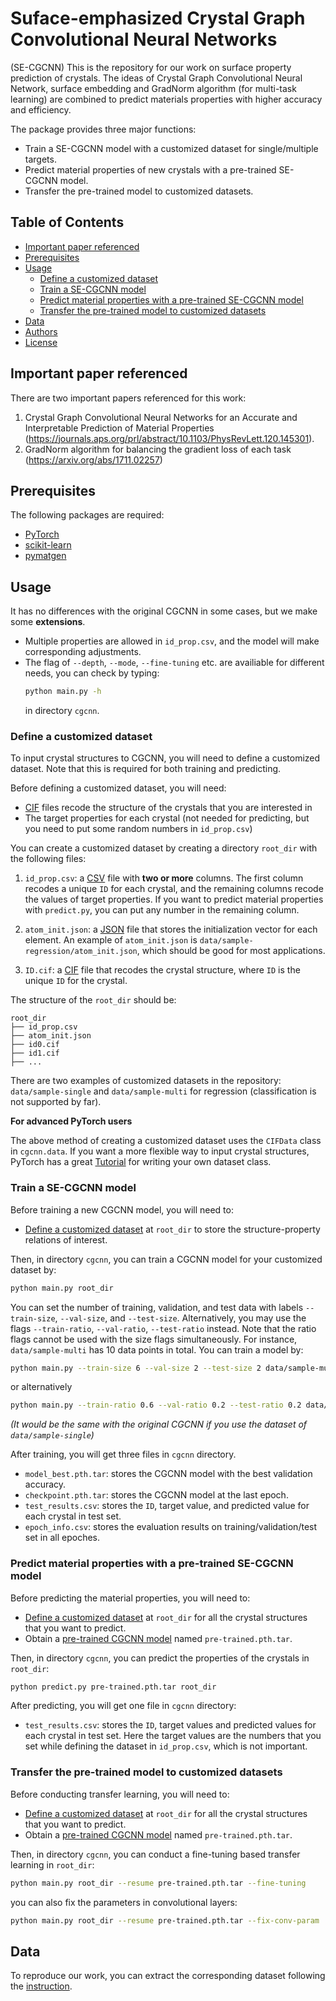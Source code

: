 # Suface-emphasized Crystal Graph Convolutional Neural Networks
(SE-CGCNN) This is the repository for our work on surface property prediction of crystals. The ideas of Crystal Graph Convolutional Neural Network, surface embedding and GradNorm algorithm (for multi-task learning) are combined to predict materials properties with higher accuracy and efficiency.

The package provides three major functions:
- Train a SE-CGCNN model with a customized dataset for single/multiple targets.
- Predict material properties of new crystals with a pre-trained SE-CGCNN model.
- Transfer the pre-trained model to customized datasets.
## Table of Contents

- [Important paper referenced](#Important-papar-referenced)
- [Prerequisites](#prerequisites)
- [Usage](#usage)
  - [Define a customized dataset](#define-a-customized-dataset)
  - [Train a SE-CGCNN model](#train-a-se-cgcnn-model)
  - [Predict material properties with a pre-trained SE-CGCNN model](#predict-material-properties-with-a-pre-trained-se-cgcnn-model)
  - [Transfer the pre-trained model to customized datasets](#transfer-the-pre-trained-model-to-customized-datasets)
- [Data](#data)
- [Authors](#authors)
- [License](#license)

## Important paper referenced
There are two important papers referenced for this work:
1. Crystal Graph Convolutional Neural Networks for an Accurate and Interpretable Prediction of Material Properties
   (https://journals.aps.org/prl/abstract/10.1103/PhysRevLett.120.145301).
3. GradNorm algorithm for balancing the gradient loss of each task\
   (https://arxiv.org/abs/1711.02257)

##  Prerequisites

The following packages are required:

- [PyTorch](http://pytorch.org)
- [scikit-learn](http://scikit-learn.org/stable/)
- [pymatgen](http://pymatgen.org)

## Usage
It has no differences with the original CGCNN in some cases, but we make some **extensions**.

- Multiple properties are allowed in `id_prop.csv`, and the model will make corresponding adjustments.
- The flag of `--depth`, `--mode`, `--fine-tuning` etc. are availiable for different needs, you can check by typing: 
  ```bash
  python main.py -h
  ```
  in directory `cgcnn`.
  
### Define a customized dataset 

To input crystal structures to CGCNN, you will need to define a customized dataset. Note that this is required for both training and predicting. 

Before defining a customized dataset, you will need:

- [CIF](https://en.wikipedia.org/wiki/Crystallographic_Information_File) files recode the structure of the crystals that you are interested in
- The target properties for each crystal (not needed for predicting, but you need to put some random numbers in `id_prop.csv`)

You can create a customized dataset by creating a directory `root_dir` with the following files: 

1. `id_prop.csv`: a [CSV](https://en.wikipedia.org/wiki/Comma-separated_values) file with **two or more** columns. The first column recodes a unique `ID` for each crystal, and the remaining columns recode the values of target properties. If you want to predict material properties with `predict.py`, you can put any number in the remaining column.

2. `atom_init.json`: a [JSON](https://en.wikipedia.org/wiki/JSON) file that stores the initialization vector for each element. An example of `atom_init.json` is `data/sample-regression/atom_init.json`, which should be good for most applications.

3. `ID.cif`: a [CIF](https://en.wikipedia.org/wiki/Crystallographic_Information_File) file that recodes the crystal structure, where `ID` is the unique `ID` for the crystal.

The structure of the `root_dir` should be:

```
root_dir
├── id_prop.csv
├── atom_init.json
├── id0.cif
├── id1.cif
├── ...
```

There are two examples of customized datasets in the repository: `data/sample-single` and `data/sample-multi` for regression (classification is not supported by far).

**For advanced PyTorch users**

The above method of creating a customized dataset uses the `CIFData` class in `cgcnn.data`. If you want a more flexible way to input crystal structures, PyTorch has a great [Tutorial](http://pytorch.org/tutorials/beginner/data_loading_tutorial.html#sphx-glr-beginner-data-loading-tutorial-py) for writing your own dataset class.

### Train a SE-CGCNN model

Before training a new CGCNN model, you will need to:

- [Define a customized dataset](#define-a-customized-dataset) at `root_dir` to store the structure-property relations of interest.

Then, in directory `cgcnn`, you can train a CGCNN model for your customized dataset by:

```bash
python main.py root_dir
```

You can set the number of training, validation, and test data with labels `--train-size`, `--val-size`, and `--test-size`. Alternatively, you may use the flags `--train-ratio`, `--val-ratio`, `--test-ratio` instead. Note that the ratio flags cannot be used with the size flags simultaneously. For instance, `data/sample-multi` has 10 data points in total. You can train a model by:

```bash
python main.py --train-size 6 --val-size 2 --test-size 2 data/sample-multi
```
or alternatively
```bash
python main.py --train-ratio 0.6 --val-ratio 0.2 --test-ratio 0.2 data/sample-multi
```
*(It would be the same with the original CGCNN if you use the dataset of `data/sample-single`)*

After training, you will get three files in `cgcnn` directory.

- `model_best.pth.tar`: stores the CGCNN model with the best validation accuracy.
- `checkpoint.pth.tar`: stores the CGCNN model at the last epoch.
- `test_results.csv`: stores the `ID`, target value, and predicted value for each crystal in test set.
- `epoch_info.csv`: stores the evaluation results on training/validation/test set in all epoches.

### Predict material properties with a pre-trained SE-CGCNN model

Before predicting the material properties, you will need to:

- [Define a customized dataset](#define-a-customized-dataset) at `root_dir` for all the crystal structures that you want to predict.
- Obtain a [pre-trained CGCNN model](pre-trained) named `pre-trained.pth.tar`.

Then, in directory `cgcnn`, you can predict the properties of the crystals in `root_dir`:

```bash
python predict.py pre-trained.pth.tar root_dir
```

After predicting, you will get one file in `cgcnn` directory:

- `test_results.csv`: stores the `ID`, target values and predicted values for each crystal in test set. Here the target values are the numbers that you set while defining the dataset in `id_prop.csv`, which is not important.

### Transfer the pre-trained model to customized datasets

Before conducting transfer learning, you will need to:

- [Define a customized dataset](#define-a-customized-dataset) at `root_dir` for all the crystal structures that you want to predict.
- Obtain a [pre-trained CGCNN model](pre-trained) named `pre-trained.pth.tar`.

Then, in directory `cgcnn`, you can conduct a fine-tuning based transfer learning in `root_dir`:

```bash
python main.py root_dir --resume pre-trained.pth.tar --fine-tuning
```

you can also fix the parameters in convolutional layers:

```bash
python main.py root_dir --resume pre-trained.pth.tar --fix-conv-param
```

## Data

To reproduce our work, you can extract the corresponding dataset following the [instruction](original_dataset).

